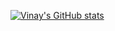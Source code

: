 [![Vinay's GitHub stats](https://github-readme-stats.vercel.app/api?username=VinayJariya)](https://github.com/VinayJariya/github-readme-stats)
